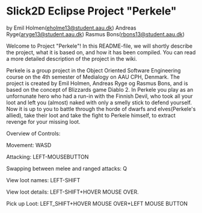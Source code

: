 # Slick2D Eclipse Project "Perkele"
by 
Emil Holmen(eholme13@student.aau.dk)
Andreas Ryge(aryge13@student.aau.dk) 
Rasmus Bons(rbons13@student.aau.dk)

Welcome to Project "Perkele"!  In this README-file, we will shortly describe the project, what it is based on, and how it has been compiled. You can read a more detailed description of the project in the wiki.

Perkele is a group project in the Object Oriented Software Engineering course on the 4th semester of Medialogy on AAU CPH, Denmark. The project is created by Emil Holmen, Andreas Ryge og Rasmus Bons, and is based on the concept of Blizzards game Diablo 2.
In Perkele you play as an unfornunate hero who had a run-in with the Finnish Devil, who took all your loot and left you (almost) naked with only a smelly stick to defend yourself. Now it is up to you to battle through the horde of dwarfs and elves(Perkele's allied), take their loot and take the fight to Perkele himself, to extract revenge for your missing loot.

Overview of Controls:

Movement: WASD

Attacking: LEFT-MOUSEBUTTON

Swapping between melee and ranged attacks: Q

View loot names: LEFT-SHIFT

View loot details: LEFT-SHIFT+HOVER MOUSE OVER.

Pick up Loot: LEFT_SHIFT+HOVER MOUSE OVER+LEFT MOUSE BUTTON

